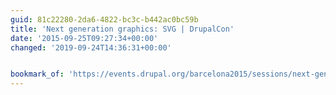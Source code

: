 ```yaml
---
guid: 81c22280-2da6-4822-bc3c-b442ac0bc59b
title: 'Next generation graphics: SVG | DrupalCon'
date: '2015-09-25T09:27:34+00:00'
changed: '2019-09-24T14:36:31+00:00'


bookmark_of: 'https://events.drupal.org/barcelona2015/sessions/next-generation-graphics-svg'
---
```




